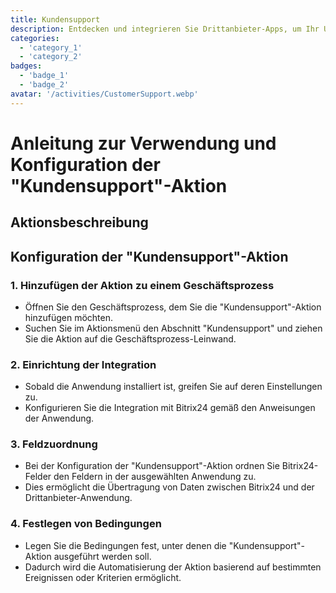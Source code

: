```yaml
---
title: Kundensupport
description: Entdecken und integrieren Sie Drittanbieter-Apps, um Ihr Unternehmen zu verbessern.
categories: 
  - 'category_1'
  - 'category_2'
badges: 
  - 'badge_1'
  - 'badge_2'
avatar: '/activities/CustomerSupport.webp'
---
```

# Anleitung zur Verwendung und Konfiguration der "Kundensupport"-Aktion

## Aktionsbeschreibung

## **Konfiguration der "Kundensupport"-Aktion**

### 1. Hinzufügen der Aktion zu einem Geschäftsprozess
- Öffnen Sie den Geschäftsprozess, dem Sie die "Kundensupport"-Aktion hinzufügen möchten.
- Suchen Sie im Aktionsmenü den Abschnitt "Kundensupport" und ziehen Sie die Aktion auf die Geschäftsprozess-Leinwand.

### 2. Einrichtung der Integration
- Sobald die Anwendung installiert ist, greifen Sie auf deren Einstellungen zu.
- Konfigurieren Sie die Integration mit Bitrix24 gemäß den Anweisungen der Anwendung.

### 3. Feldzuordnung
- Bei der Konfiguration der "Kundensupport"-Aktion ordnen Sie Bitrix24-Felder den Feldern in der ausgewählten Anwendung zu.
- Dies ermöglicht die Übertragung von Daten zwischen Bitrix24 und der Drittanbieter-Anwendung.

### 4. Festlegen von Bedingungen
- Legen Sie die Bedingungen fest, unter denen die "Kundensupport"-Aktion ausgeführt werden soll.
- Dadurch wird die Automatisierung der Aktion basierend auf bestimmten Ereignissen oder Kriterien ermöglicht.